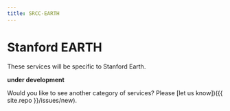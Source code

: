```yaml
---
title: SRCC-EARTH
---
```


# Stanford EARTH

These services will be specific to Stanford Earth.

**under development**

Would you like to see another category of services? Please
[let us know])({{ site.repo }}/issues/new).

